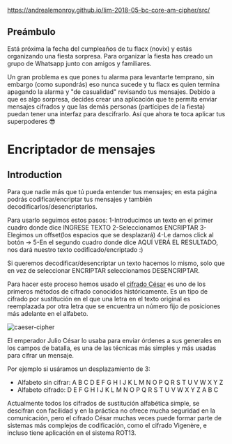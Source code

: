 https://andrealemonroy.github.io/lim-2018-05-bc-core-am-cipher/src/

## Preámbulo

Está próxima la fecha del cumpleaños de tu flacx (novix) y estás organizando una
fiesta sorpresa. Para organizar la fiesta has creado un grupo de Whatsapp junto
con amigos y familiares.

Un gran problema es que pones tu alarma para levantarte temprano, sin embargo
(como supondrás) eso nunca sucede y tu flacx es quien termina apagando la alarma
y "de casualidad" revisando tus mensajes. Debido a que es algo sorpresa, decides
crear una aplicación que te permita enviar mensajes cifrados y que las demás
personas (partícipes de la fiesta) puedan tener una interfaz para
descifrarlo. Así que ahora te toca aplicar tus superpoderes 😎

# Encriptador de mensajes

## Introduction

Para que nadie más que tú pueda entender tus mensajes; en esta página podrás codificar/encriptar tus mensajes y también decodificarlos/desencriptarlos.

Para usarlo seguimos estos pasos:
1-Introducimos un texto en el primer cuadro donde dice INGRESE TEXTO
2-Seleccionamos ENCRIPTAR
3-Elegimos un offset(los espacios que se desplazará) 
4-Le damos click al botón ->
5-En el segundo cuadro donde dice AQUÍ VERÁ EL RESULTADO, nos dará nuestro texto codificado/encriptado :)

Si queremos decodificar/desencriptar un texto hacemos lo mismo, solo que en vez de seleccionar ENCRIPTAR seleccionamos DESENCRIPTAR.

Para hacer este proceso hemos usado el [cifrado César](https://en.wikipedia.org/wiki/Caesar_cipher) es uno de los
primeros métodos de cifrado conocidos históricamente. Es un tipo de cifrado por
sustitución en el que una letra en el texto original es reemplazada por otra
letra que se encuentra un número fijo de posiciones más adelante en el alfabeto.

![caeser-cipher](https://upload.wikimedia.org/wikipedia/commons/thumb/2/2b/Caesar3.svg/2000px-Caesar3.svg.png)

El emperador Julio César lo usaba para enviar órdenes a sus generales en los
campos de batalla, es una de las técnicas más simples y más usadas para cifrar
un mensaje.

Por ejemplo si usáramos un desplazamiento de 3:

* Alfabeto sin cifrar: A B C D E F G H I J K L M N O P Q R S T U V W X Y Z
* Alfabeto cifrado: D E F G H I J K L M N O P Q R S T U V W X Y Z A B C

Actualmente todos los cifrados de sustitución alfabética simple, se descifran
con facilidad y en la práctica no ofrece mucha seguridad en la comunicación,
pero el cifrado César muchas veces puede formar parte de sistemas más complejos
de codificación, como el cifrado Vigenère, e incluso tiene aplicación en el
sistema ROT13.

